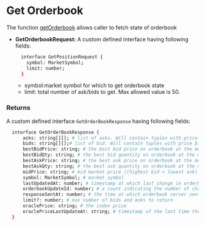 Get Orderbook
===

The function [getOrderbook](https://github.com/fireflyprotocol/FireflyClient/blob/9de8442be50a074212f962bb3ef74899a3955766/src/fireflyClient.ts#L431) allows caller to fetch state of orderbook

- **GetOrderbookRequest:** A custom defined interface having following fields:
  ```bash
    interface GetPositionRequest {
      symbol: MarketSymbol;
      limit: number;
    }
  ```
    - symbol:market symbol for which to get orderbook state
    - limit: total number of ask/bids to get. Max allowed value is 50.

### Returns
A custom defined interface `GetOrderBookResponse` having following fields:
  ```bash
    interface GetOrderBookResponse {
        asks: string[][]; # list of asks. Will contain tuples with price bin, quantity/volume of orders for the price bin
        bids: string[][];# list of bid. Will contain tuples with price bin, quantity/volume of orders for the price bin
        bestBidPrice: string; # the best bid price on orderbook at the moment
        bestBidQty: string; # the best bid quantity on orderbook at the moment
        bestAskPrice: string; # the best ask price on orderbook at the moment
        bestAskQty: string; # the best ask quantity on orderbook at the moment
        midPrice: string; # mid market price ((highest bid + lowest ask) / 2)
        symbol: MarketSymbol; # market symbol
        lastUpdatedAt: number; # timestamp at which last change in orderbook state took place
        orderbookUpdateId: number; # a count indicating the number of changes in ob state
        responseSentAt: number; # the time at which orderbook server sent the response
        limit?: number; # max number of bids and asks to return 
        oraclePrice: string; # the index price 
        oraclePriceLastUpdateAt: string; # timestamp of the last time the oracle price was updated
    }
  ```